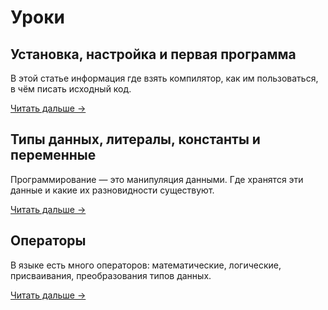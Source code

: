 ﻿# Уроки


## Установка, настройка и первая программа

В этой статье информация где взять компилятор, как им пользоваться, в чём писать исходный код.

[Читать дальше →](install.xhtml)


## Типы данных, литералы, константы и переменные

Программирование — это манипуляция данными. Где хранятся эти данные и какие их разновидности существуют.

[Читать дальше →](variables.htm)


## Операторы

В языке есть много операторов: математические, логические, присваивания, преобразования типов данных.

[Читать дальше →](operators.xhtml)
